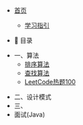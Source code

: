 - [首页](/README)
  - [学习指引](/data/file/学习指引.md)

- :memo: 目录

* 一、算法
  - [排序算法](/data/file/1.算法/排序算法.md)
  - [查找算法](/data/file/1.算法/查找算法.md)
  - [LeetCode热题100](/data/file/1.算法/LeetCode热题100.md)

- 二、设计模式
- 三、
- 面试(Java)

